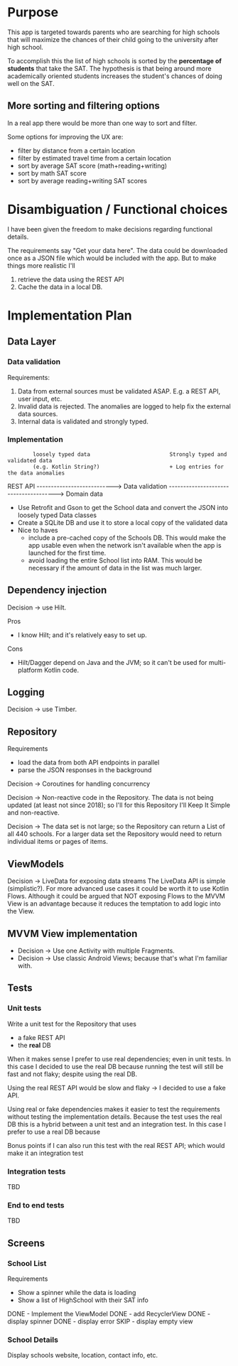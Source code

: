 # Purpose

This app is targeted towards parents who are searching for high schools
that will maximize the chances of their child going to the university
after high school.

To accomplish this the list of high schools is sorted by the
**percentage of students** that take the SAT. The hypothesis is that
being around more academically oriented students increases the student's chances of doing well on the SAT.

## More sorting and filtering options

In a real app there would be more than one way to sort and filter.

Some options for improving the UX are:

* filter by distance from a certain location
* filter by estimated travel time from a certain location
* sort by average SAT score (math+reading+writing)
* sort by math SAT score
* sort by average reading+writing SAT scores

# Disambiguation / Functional choices

I have been given the freedom to make decisions regarding functional details.

The requirements say "Get your data here". The data could be downloaded once as a JSON file which would be included with the app. But to make things more realistic I'll

1. retrieve the data using the REST API
2. Cache the data in a local DB.

# Implementation Plan

## Data Layer

### Data validation

Requirements:

1. Data from external sources must be validated ASAP. E.g. a REST API, user input, etc.
2. Invalid data is rejected. The anomalies are logged to help fix the external data sources.
3. Internal data is validated and strongly typed.

### Implementation

            loosely typed data                         Strongly typed and validated data
            (e.g. Kotlin String?)                      + Log entries for the data anomalies                            
REST API ---------------------------> Data validation --------------------------------------> Domain data

* Use Retrofit and Gson to get the School data and convert the JSON into loosely typed Data classes
* Create a SQLite DB and use it to store a local copy of the validated data
* Nice to haves
    * include a pre-cached copy of the Schools DB. This would make the app usable even when the network
      isn't available when the app is launched for the first time.
    * avoid loading the entire School list into RAM. This would be necessary if the amount of
      data in the list was much larger.

## Dependency injection

Decision → use Hilt.

Pros

* I know Hilt; and it's relatively easy to set up.

Cons

* Hilt/Dagger depend on Java and the JVM; so it can't be used for multi-platform Kotlin code.

## Logging

Decision → use Timber.

## Repository

Requirements

* load the data from both API endpoints in parallel
* parse the JSON responses in the background

Decision → Coroutines for handling concurrency

Decision → Non-reactive code in the Repository.
The data is not being updated (at least not since 2018); so I'll for this Repository I'll Keep It Simple and non-reactive.

Decision → The data set is not large; so the Repository can return a List of all 440 schools. For a larger data set the Repository would need to return individual items or pages of items.

## ViewModels

Decision → LiveData for exposing data streams
The LiveData API is simple (simplistic?). For more advanced use cases it could be worth it to use Kotlin Flows. Although it could be argued that NOT exposing Flows to the MVVM View is an advantage because it reduces the temptation to add logic into the View.

## MVVM View implementation

* Decision → Use one Activity with multiple Fragments.
* Decision → Use classic Android Views; because that's what I'm familiar with.

## Tests

### Unit tests

Write a unit test for the Repository that uses

* a fake REST API
* the **real** DB

When it makes sense I prefer to use real dependencies; even in unit tests. In this case I decided to use the real DB because running the test will still be fast and not flaky; despite using the real DB.

Using the real REST API would be slow and flaky → I decided to use a fake API.

Using real or fake dependencies makes it easier to test the requirements without testing the implementation details.
Because the test uses the real DB this is a hybrid between a unit test and an integration test.
In this case I prefer to use a real DB because

Bonus points if I can also run this test with the real REST API; which would make it an integration test

### Integration tests

TBD

### End to end tests

TBD

## Screens

### School List

Requirements

* Show a spinner while the data is loading
* Show a list of HighSchool with their SAT info

DONE - Implement the ViewModel
DONE - add RecyclerView
DONE - display spinner
DONE - display error
SKIP - display empty view

### School Details

Display schools website, location, contact info, etc.
